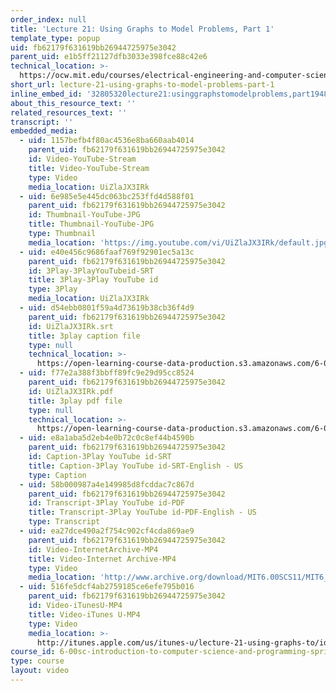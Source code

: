 ```yaml
---
order_index: null
title: 'Lecture 21: Using Graphs to Model Problems, Part 1'
template_type: popup
uid: fb62179f631619bb26944725975e3042
parent_uid: e1b5ff21127dfb3033e398fce88c42e6
technical_location: >-
  https://ocw.mit.edu/courses/electrical-engineering-and-computer-science/6-00sc-introduction-to-computer-science-and-programming-spring-2011/unit-3/lecture-21-using-graphs-to-model-problems-part-1/lecture-21-using-graphs-to-model-problems-part-1
short_url: lecture-21-using-graphs-to-model-problems-part-1
inline_embed_id: '32805320lecture21:usinggraphstomodelproblems,part194802678'
about_this_resource_text: ''
related_resources_text: ''
transcript: ''
embedded_media:
  - uid: 1157befb4f80ac4536e8ba660aab4014
    parent_uid: fb62179f631619bb26944725975e3042
    id: Video-YouTube-Stream
    title: Video-YouTube-Stream
    type: Video
    media_location: UiZlaJX3IRk
  - uid: 6e985e5e445dc063bc253ffd4d588f01
    parent_uid: fb62179f631619bb26944725975e3042
    id: Thumbnail-YouTube-JPG
    title: Thumbnail-YouTube-JPG
    type: Thumbnail
    media_location: 'https://img.youtube.com/vi/UiZlaJX3IRk/default.jpg'
  - uid: e40e456c9686faaf769f92901ec5a13c
    parent_uid: fb62179f631619bb26944725975e3042
    id: 3Play-3PlayYouTubeid-SRT
    title: 3Play-3Play YouTube id
    type: 3Play
    media_location: UiZlaJX3IRk
  - uid: d54ebb0801f59a4d73619b38cb36f4d9
    parent_uid: fb62179f631619bb26944725975e3042
    id: UiZlaJX3IRk.srt
    title: 3play caption file
    type: null
    technical_location: >-
      https://open-learning-course-data-production.s3.amazonaws.com/6-00sc-introduction-to-computer-science-and-programming-spring-2011/d54ebb0801f59a4d73619b38cb36f4d9_UiZlaJX3IRk.srt
  - uid: f77e2a388f3bbff89fc9e29d95cc8524
    parent_uid: fb62179f631619bb26944725975e3042
    id: UiZlaJX3IRk.pdf
    title: 3play pdf file
    type: null
    technical_location: >-
      https://open-learning-course-data-production.s3.amazonaws.com/6-00sc-introduction-to-computer-science-and-programming-spring-2011/f77e2a388f3bbff89fc9e29d95cc8524_UiZlaJX3IRk.pdf
  - uid: e8a1aba5d2eb4e0b72c0c8ef44b4590b
    parent_uid: fb62179f631619bb26944725975e3042
    id: Caption-3Play YouTube id-SRT
    title: Caption-3Play YouTube id-SRT-English - US
    type: Caption
  - uid: 58b000987a4e149985d8fcddac7c867d
    parent_uid: fb62179f631619bb26944725975e3042
    id: Transcript-3Play YouTube id-PDF
    title: Transcript-3Play YouTube id-PDF-English - US
    type: Transcript
  - uid: ea27dce490a2f754c902cf4cda869ae9
    parent_uid: fb62179f631619bb26944725975e3042
    id: Video-InternetArchive-MP4
    title: Video-Internet Archive-MP4
    type: Video
    media_location: 'http://www.archive.org/download/MIT6.00SCS11/MIT6_00SCS11_lec21_300k.mp4'
  - uid: 516fe5dcf4ab2759185ce6efe795b016
    parent_uid: fb62179f631619bb26944725975e3042
    id: Video-iTunesU-MP4
    title: Video-iTunes U-MP4
    type: Video
    media_location: >-
      http://itunes.apple.com/us/itunes-u/lecture-21-using-graphs-to/id499270153?i=110101050
course_id: 6-00sc-introduction-to-computer-science-and-programming-spring-2011
type: course
layout: video
---
```

